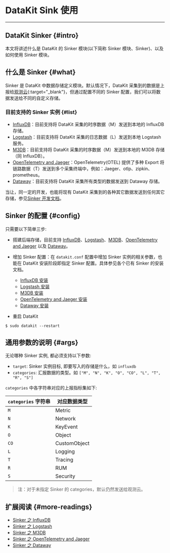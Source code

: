 # DataKit Sink 使用
---

## DataKit Sinker {#intro}

本文将讲述什么是 DataKit 的 Sinker 模块(以下简称 Sinker 模块、Sinker)、以及如何使用 Sinker 模块。

## 什么是 Sinker {#what}

Sinker 是 DataKit 中数据存储定义模块。默认情况下，DataKit 采集到的数据是上报给[观测云](https://console.guance.com/){:target="_blank"}，但通过配置不同的 Sinker 配置，我们可以将数据发送给不同的自定义存储。

### 目前支持的 Sinker 实例 {#list}

- [InfluxDB](datakit-sink-influxdb.md)：目前支持将 DataKit 采集的时序数据（M）发送到本地的 InfluxDB 存储。
- [Logstash](datakit-sink-logstash.md)：目前支持将 DataKit 采集的日志数据（L）发送到本地 Logstash 服务。
- [M3DB](datakit-sink-m3db.md)：目前支持将 DataKit 采集的时序数据（M）发送到本地的 M3DB 存储（同 InfluxDB）。
- [OpenTelemetry and Jaeger](datakit-sink-otel-jaeger.md)：OpenTelemetry(OTEL) 提供了多种 Export 将链路数据（T）发送到多个采集终端中，例如：Jaeger、otlp、zipkin、prometheus。
- [Dataway](datakit-sink-dataway.md)：目前支持将 DataKit 采集所有类型的数据发送到 Dataway 存储。

当让，同一定的开发，也能将现有 DataKit 采集到的各种其它数据发送到任何其它存储，参见[Sinker 开发文档](datakit-sink-dev.md)。

## Sinker 的配置 {#config}

只需要以下简单三步:

- 搭建后端存储，目前支持 [InfluxDB](datakit-sink-influxdb.md)、[Logstash](datakit-sink-logstash.md)、[M3DB](datakit-sink-m3db.md)、[OpenTelemetry and Jaeger](datakit-sink-otel-jaeger.md) 以及 [Dataway](datakit-sink-dataway.md)。

- 增加 Sinker 配置：在 `datakit.conf` 配置中增加 Sinker 实例的相关参数，也能在 DataKit 安装阶段即指定 Sinker 配置。具体参见各个已有 Sinker 的安装文档。

  - [InfluxDB 安装](datakit-sink-influxdb.md)
  - [Logstash 安装](datakit-sink-logstash.md)
  - [M3DB 安装](datakit-sink-m3db.md)
  - [OpenTelemetry and Jaeger 安装](datakit-sink-otel-jaeger.md)
  - [Dataway 安装](datakit-sink-dataway.md)

- 重启 DataKit

```shell
$ sudo datakit --restart
```

## 通用参数的说明 {#args}

无论哪种 Sinker 实例, 都必须支持以下参数:

- `target`: Sinker 实例目标, 即要写入的存储是什么，如 `influxdb`
- `categories`: 汇报数据的类型。如 `["M", "N", "K", "O", "CO", "L", "T", "R", "S"]`

`categories` 中各字符串对应的上报指标集如下:

| `categories` 字符串 | 对应数据类型 |
| ----                | ----         |
| `M`                 | Metric       |
| `N`                 | Network      |
| `K`                 | KeyEvent     |
| `O`                 | Object       |
| `CO`                | CustomObject |
| `L`                 | Logging      |
| `T`                 | Tracing      |
| `R`                 | RUM          |
| `S`                 | Security     |

> 注：对于未指定 Sinker 的 categories，默认仍然发送给观测云。

## 扩展阅读 {#more-readings}

- [Sinker 之 InfluxDB](datakit-sink-influxdb.md)
- [Sinker 之 Logstash](datakit-sink-logstash.md)
- [Sinker 之 M3DB](datakit-sink-m3db.md)
- [Sinker 之 OpenTelemetry and Jaeger](datakit-sink-otel-jaeger.md)
- [Sinker 之 Dataway](datakit-sink-dataway.md)
